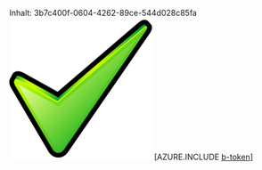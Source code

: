 Inhalt: 3b7c400f-0604-4262-89ce-544d028c85fa![Bild](d610951e-2278-4ec0-8b24-7ce1c2e46698.png)
[AZURE.INCLUDE [b-token](8eb54476-f073-4b5e-beb2-ca82d01b5037.md)]
